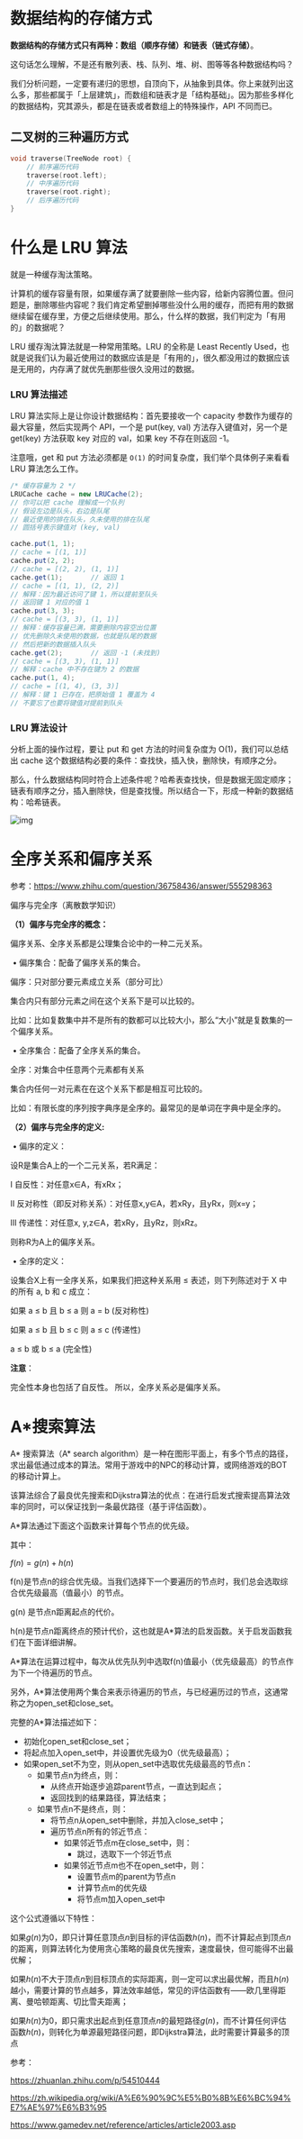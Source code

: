 # 数据结构的存储方式

**数据结构的存储方式只有两种：数组（顺序存储）和链表（链式存储）**。

这句话怎么理解，不是还有散列表、栈、队列、堆、树、图等等各种数据结构吗？

我们分析问题，一定要有递归的思想，自顶向下，从抽象到具体。你上来就列出这么多，那些都属于「上层建筑」，而数组和链表才是「结构基础」。因为那些多样化的数据结构，究其源头，都是在链表或者数组上的特殊操作，API 不同而已。

## 二叉树的三种遍历方式

```c
void traverse(TreeNode root) {
    // 前序遍历代码
    traverse(root.left);
    // 中序遍历代码
    traverse(root.right);
    // 后序遍历代码
}
```

# 什么是 LRU 算法

就是一种缓存淘汰策略。

计算机的缓存容量有限，如果缓存满了就要删除一些内容，给新内容腾位置。但问题是，删除哪些内容呢？我们肯定希望删掉哪些没什么用的缓存，而把有用的数据继续留在缓存里，方便之后继续使用。那么，什么样的数据，我们判定为「有用的」的数据呢？

LRU 缓存淘汰算法就是一种常用策略。LRU 的全称是 Least Recently Used，也就是说我们认为最近使用过的数据应该是是「有用的」，很久都没用过的数据应该是无用的，内存满了就优先删那些很久没用过的数据。

### **LRU 算法描述**

LRU 算法实际上是让你设计数据结构：首先要接收一个 capacity 参数作为缓存的最大容量，然后实现两个 API，一个是 put(key, val) 方法存入键值对，另一个是 get(key) 方法获取 key 对应的 val，如果 key 不存在则返回 -1。

注意哦，get 和 put 方法必须都是 `O(1)` 的时间复杂度，我们举个具体例子来看看 LRU 算法怎么工作。

```java
/* 缓存容量为 2 */
LRUCache cache = new LRUCache(2);
// 你可以把 cache 理解成一个队列
// 假设左边是队头，右边是队尾
// 最近使用的排在队头，久未使用的排在队尾
// 圆括号表示键值对 (key, val)

cache.put(1, 1);
// cache = [(1, 1)]
cache.put(2, 2);
// cache = [(2, 2), (1, 1)]
cache.get(1);       // 返回 1
// cache = [(1, 1), (2, 2)]
// 解释：因为最近访问了键 1，所以提前至队头
// 返回键 1 对应的值 1
cache.put(3, 3);
// cache = [(3, 3), (1, 1)]
// 解释：缓存容量已满，需要删除内容空出位置
// 优先删除久未使用的数据，也就是队尾的数据
// 然后把新的数据插入队头
cache.get(2);       // 返回 -1 (未找到)
// cache = [(3, 3), (1, 1)]
// 解释：cache 中不存在键为 2 的数据
cache.put(1, 4);    
// cache = [(1, 4), (3, 3)]
// 解释：键 1 已存在，把原始值 1 覆盖为 4
// 不要忘了也要将键值对提前到队头
```

### **LRU 算法设计**

分析上面的操作过程，要让 put 和 get 方法的时间复杂度为 O(1)，我们可以总结出 cache 这个数据结构必要的条件：查找快，插入快，删除快，有顺序之分。

那么，什么数据结构同时符合上述条件呢？哈希表查找快，但是数据无固定顺序；链表有顺序之分，插入删除快，但是查找慢。所以结合一下，形成一种新的数据结构：哈希链表。

![img](https://gblobscdn.gitbook.com/assets%2F-MUvWpzDydpd316eAy0j%2Fsync%2F30af4fb8bfe13c9ffb55818ccb70cc57b6c0a508.jpg?alt=media)

# 全序关系和偏序关系

参考：https://www.zhihu.com/question/36758436/answer/555298363

偏序与完全序（离散数学知识）

**（1）偏序与完全序的概念：**

偏序关系、全序关系都是公理集合论中的一种二元关系。 

​	• 偏序集合：配备了偏序关系的集合。 

偏序：只对部分要元素成立关系（部分可比）

集合内只有部分元素之间在这个关系下是可以比较的。 

比如：比如复数集中并不是所有的数都可以比较大小，那么“大小”就是复数集的一个偏序关系。

​	• 全序集合：配备了全序关系的集合。

全序：对集合中任意两个元素都有关系

集合内任何一对元素在在这个关系下都是相互可比较的。 

比如：有限长度的序列按字典序是全序的。最常见的是单词在字典中是全序的。

**（2）偏序与完全序的定义:**

​	• 偏序的定义：

设R是集合A上的一个二元关系，若R满足： 

Ⅰ 自反性：对任意x∈A，有xRx； 

Ⅱ 反对称性（即反对称关系）：对任意x,y∈A，若xRy，且yRx，则x=y； 

Ⅲ 传递性：对任意x, y,z∈A，若xRy，且yRz，则xRz。 

则称R为A上的偏序关系。

​	• 全序的定义：

设集合X上有一全序关系，如果我们把这种关系用 ≤ 表述，则下列陈述对于 X 中的所有 a, b 和 c 成立： 

如果 a ≤ b 且 b ≤ a 则 a = b (反对称性) 

如果 a ≤ b 且 b ≤ c 则 a ≤ c (传递性) 

a ≤ b 或 b ≤ a (完全性)

**注意**：

完全性本身也包括了自反性。 所以，全序关系必是偏序关系。

# A*搜索算法

A* 搜索算法（A* search algorithm）是一种在图形平面上，有多个节点的路径，求出最低通过成本的算法。常用于游戏中的NPC的移动计算，或网络游戏的BOT的移动计算上。

该算法综合了最良优先搜索和Dijkstra算法的优点：在进行启发式搜索提高算法效率的同时，可以保证找到一条最优路径（基于评估函数）。

A*算法通过下面这个函数来计算每个节点的优先级。


其中：

$f(n)=g(n)+h(n)$

f(n)是节点n的综合优先级。当我们选择下一个要遍历的节点时，我们总会选取综合优先级最高（值最小）的节点。

g(n) 是节点n距离起点的代价。

h(n)是节点n距离终点的预计代价，这也就是A*算法的启发函数。关于启发函数我们在下面详细讲解。

A*算法在运算过程中，每次从优先队列中选取f(n)值最小（优先级最高）的节点作为下一个待遍历的节点。

另外，A*算法使用两个集合来表示待遍历的节点，与已经遍历过的节点，这通常称之为open_set和close_set。

完整的A*算法描述如下：

* 初始化open_set和close_set；
* 将起点加入open_set中，并设置优先级为0（优先级最高）；
* 如果open_set不为空，则从open_set中选取优先级最高的节点n：
    * 如果节点n为终点，则：
        * 从终点开始逐步追踪parent节点，一直达到起点；
        * 返回找到的结果路径，算法结束；
    * 如果节点n不是终点，则：
        * 将节点n从open_set中删除，并加入close_set中；
        * 遍历节点n所有的邻近节点：
            * 如果邻近节点m在close_set中，则：
                * 跳过，选取下一个邻近节点
            * 如果邻近节点m也不在open_set中，则：
                * 设置节点m的parent为节点n
                * 计算节点m的优先级
                * 将节点m加入open_set中

这个公式遵循以下特性：

如果$g(n)$为0，即只计算任意顶点$n$到目标的评估函数$h(n)$，而不计算起点到顶点$n$的距离，则算法转化为使用贪心策略的最良优先搜索，速度最快，但可能得不出最优解；

如果$h(n)$不大于顶点$n$到目标顶点的实际距离，则一定可以求出最优解，而且$h(n)$越小，需要计算的节点越多，算法效率越低，常见的评估函数有——欧几里得距离、曼哈顿距离、切比雪夫距离；

如果$h(n)$为0，即只需求出起点到任意顶点$n$的最短路径$g(n)$，而不计算任何评估函数$h(n)$，则转化为单源最短路径问题，即Dijkstra算法，此时需要计算最多的顶点

参考：

https://zhuanlan.zhihu.com/p/54510444

https://zh.wikipedia.org/wiki/A%E6%90%9C%E5%B0%8B%E6%BC%94%E7%AE%97%E6%B3%95

https://www.gamedev.net/reference/articles/article2003.asp

